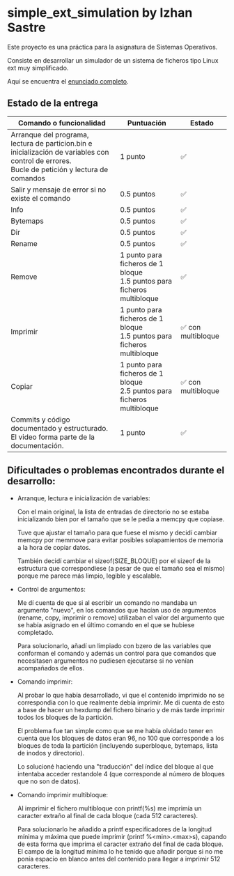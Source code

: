 # simple_ext_simulation by Izhan Sastre
Este proyecto es una práctica para la asignatura de Sistemas Operativos.

Consiste en desarrollar un simulador de un sistema de ficheros tipo Linux ext muy simplificado.

Aquí se encuentra el [enunciado completo](subject/INSD_SSOO_U5_Actividad_Práctica%202024%20v1.pdf).

## Estado de la entrega
| Comando o funcionalidad | Puntuación | Estado |
|-|-|-|
| Arranque del programa, lectura de particion.bin e inicialización de variables con control de errores.<br>Bucle de petición y lectura de comandos| 1 punto | ✅ |
| Salir y mensaje de error si no existe el comando | 0.5 puntos | ✅ |
| Info | 0.5 puntos | ✅ |
| Bytemaps | 0.5 puntos | ✅ |
| Dir | 0.5 puntos | ✅ |
| Rename | 0.5 puntos | ✅ |
| Remove | 1 punto para ficheros de 1 bloque<br>1.5 puntos para ficheros multibloque | ✅ |
| Imprimir | 1 punto para ficheros de 1 bloque<br>1.5 puntos para ficheros multibloque | ✅ con multibloque |
| Copiar | 1 punto para ficheros de 1 bloque<br>2.5 puntos para ficheros multibloque | ✅ con multibloque |
| Commits y código documentado y estructurado.<br>El video forma parte de la documentación. | 1 punto | ✅ |

## Dificultades o problemas encontrados durante el desarrollo:
- Arranque, lectura e inicialización de variables:
	
	Con el main original, la lista de entradas de directorio no se estaba inicializando bien por el tamaño que se le pedía a memcpy que copiase.
	
	Tuve que ajustar el tamaño para que fuese el mismo y decidí cambiar memcpy por memmove para evitar posibles solapamientos de memoria a la hora de copiar datos.

	También decidí cambiar el sizeof(SIZE_BLOQUE) por el sizeof de la estructura que correspondiese (a pesar de que el tamaño sea el mismo) porque me parece más limpio, legible y escalable.

- Control de argumentos:

	Me dí cuenta de que si al escribir un comando no mandaba un argumento "nuevo", en los comandos que hacían uso de argumentos (rename, copy, imprimir o remove) utilizaban el valor del argumento que se había asignado en el último comando en el que se hubiese completado.

	Para solucionarlo, añadí un limpiado con bzero de las variables que conforman el comando y además un control para que comandos que necesitasen argumentos no pudiesen ejecutarse si no venían acompañados de ellos.

- Comando imprimir:

	Al probar lo que había desarrollado, vi que el contenido imprimido no se correspondia con lo que realmente debía imprimir. Me di cuenta de esto a base de hacer un hexdump del fichero binario y de más tarde imprimir todos los bloques de la partición.

	El problema fue tan simple como que se me había olvidado tener en cuenta que los bloques de datos eran 96, no 100 que corresponde a los bloques de toda la partición (incluyendo superbloque, bytemaps, lista de inodos y directorio).

	Lo solucioné haciendo una "traducción" del índice del bloque al que intentaba acceder restandole 4 (que corresponde al número de bloques que no son de datos).

- Comando imprimir multibloque:

	Al imprimir el fichero multibloque con printf(%s) me imprimía un caracter extraño al final de cada bloque (cada 512 caracteres).

	Para solucionarlo he añadido a printf especificadores de la longitud mínima y máxima que puede imprimir (printf %\<min\>.\<max\>s), capando de esta forma que imprima el caracter extraño del final de cada bloque.
	El campo de la longitud mínima lo he tenido que añadir porque si no me ponía espacio en blanco antes del contenido para llegar a imprimir 512 caracteres.
